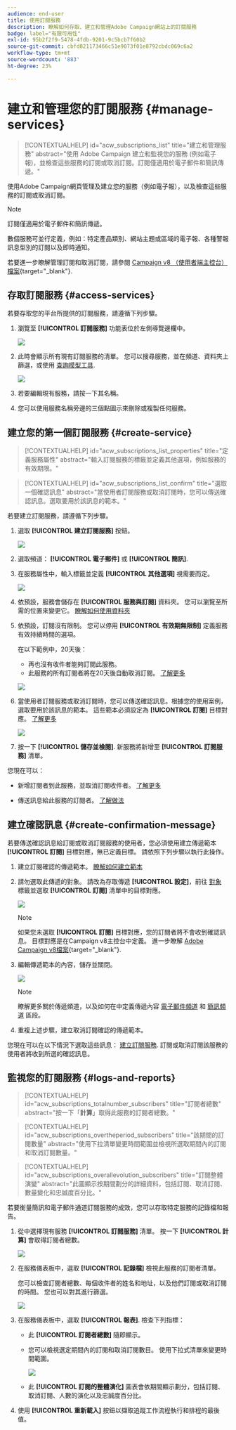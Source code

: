 ```yaml
---
audience: end-user
title: 使用訂閱服務
description: 瞭解如何存取、建立和管理Adobe Campaign網站上的訂閱服務
badge: label="有限可用性"
exl-id: 95b2f2f9-5478-4fdb-9201-9c5bcb7f60b2
source-git-commit: cbfd821173466c51e9073f01e8792cbdc069c6a2
workflow-type: tm+mt
source-wordcount: '883'
ht-degree: 23%

---
```


# 建立和管理您的訂閱服務 {#manage-services}

>[!CONTEXTUALHELP]
>id="acw_subscriptions_list"
>title="建立和管理服務"
>abstract="使用 Adobe Campaign 建立和監視您的服務 (例如電子報)，並檢查這些服務的訂閱或取消訂閱。訂閱僅適用於電子郵件和簡訊傳遞。"

使用Adobe Campaign網頁管理及建立您的服務（例如電子報），以及檢查這些服務的訂閱或取消訂閱。

>[!NOTE]
>
>訂閱僅適用於電子郵件和簡訊傳遞。

數個服務可並行定義，例如：特定產品類別、網站主題或區域的電子報、各種警報訊息型別的訂閱以及即時通知。

若要進一步瞭解管理訂閱和取消訂閱，請參閱 [Campaign v8 （使用者端主控台）檔案](https://experienceleague.adobe.com/docs/campaign/campaign-v8/audience/subscriptions.html){target="_blank"}.

## 存取訂閱服務 {#access-services}

若要存取您的平台所提供的訂閱服務，請遵循下列步驟。

1. 瀏覽至 **[!UICONTROL 訂閱服務]** 功能表位於左側導覽邊欄中。

   ![](assets/service-list.png)

1. 此時會顯示所有現有訂閱服務的清單。 您可以搜尋服務，並在頻道、資料夾上篩選，或使用 [查詢模型工具](../query/query-modeler-overview.md).

   ![](assets/service-filters.png)

1. 若要編輯現有服務，請按一下其名稱。

1. 您可以使用服務名稱旁邊的三個點圖示來刪除或複製任何服務。<!--so all subscribers are unsubscribed - need to mention?-->

## 建立您的第一個訂閱服務 {#create-service}

>[!CONTEXTUALHELP]
>id="acw_subscriptions_list_properties"
>title="定義服務屬性"
>abstract="輸入訂閱服務的標籤並定義其他選項，例如服務的有效期限。"

>[!CONTEXTUALHELP]
>id="acw_subscriptions_list_confirm"
>title="選取一個確認訊息"
>abstract="當使用者訂閱服務或取消訂閱時，您可以傳送確認訊息。選取要用於該訊息的範本。"

若要建立訂閱服務，請遵循下列步驟。

1. 選取 **[!UICONTROL 建立訂閱服務]** 按鈕。

   ![](assets/service-create-button.png)

1. 選取頻道： **[!UICONTROL 電子郵件]** 或 **[!UICONTROL 簡訊]**.

1. 在服務屬性中，輸入標籤並定義 **[!UICONTROL 其他選項]** 視需要而定。

   ![](assets/service-create-properties.png)

1. 依預設，服務會儲存在 **[!UICONTROL 服務與訂閱]** 資料夾。 您可以瀏覽至所需的位置來變更它。 [瞭解如何使用資料夾](../get-started/permissions.md#folders)

1. 依預設，訂閱沒有限制。 您可以停用 **[!UICONTROL 有效期無限制]** 定義服務有效持續時間的選項。

   在以下範例中，20天後：
   * 再也沒有收件者能夠訂閱此服務。
   * 此服務的所有訂閱者將在20天後自動取消訂閱。 [了解更多](#automatic-unsubscription)

   ![](assets/service-create-validity-period.png)

1. 當使用者訂閱服務或取消訂閱時，您可以傳送確認訊息。根據您的使用案例，選取要用於該訊息的範本。 這些範本必須設定為 **[!UICONTROL 訂閱]** 目標對應。 [了解更多](#create-confirmation-message)

   ![](assets/service-create-confirmation-msg.png)

1. 按一下 **[!UICONTROL 儲存並檢閱]**. 新服務將新增至 **[!UICONTROL 訂閱服務]** 清單。

您現在可以：

* 新增訂閱者到此服務，並取消訂閱收件者。 [了解更多](../msg/send-to-subscribers.md)

* 傳送訊息給此服務的訂閱者。 [了解做法](../msg/send-to-subscribers.md)

## 建立確認訊息 {#create-confirmation-message}

若要傳送確認訊息給訂閱或取消訂閱服務的使用者，您必須使用建立傳遞範本 **[!UICONTROL 訂閱]** 目標對應，無已定義目標。 請依照下列步驟以執行此操作。

1. 建立訂閱確認的傳遞範本。 [瞭解如何建立範本](../msg/delivery-template.md)

1. 請勿選取此傳遞的對象。 請改為存取傳遞 **[!UICONTROL 設定]**，前往 [對象](../advanced-settings/delivery-settings.md#audience) 標籤並選取 **[!UICONTROL 訂閱]** 清單中的目標對應。

   ![](assets/service-confirmation-template-mapping.png)

   >[!NOTE]
   >
   >如果您未選取  **[!UICONTROL 訂閱]** 目標對應，您的訂閱者將不會收到確認訊息。 目標對應是在Campaign v8主控台中定義。 進一步瞭解 [Adobe Campaign v8檔案](https://experienceleague.adobe.com/docs/campaign/campaign-v8/audience/add-profiles/target-mappings.html){target="_blank"}.

1. 編輯傳遞範本的內容，儲存並關閉。

   ![](assets/service-confirmation-template.png)

   >[!NOTE]
   >
   >瞭解更多關於傳遞頻道，以及如何在中定義傳遞內容 [電子郵件頻道](../email/create-email.md) 和 [簡訊頻道](../sms/create-sms.md) 區段。

1. 重複上述步驟，建立取消訂閱確認的傳遞範本。

您現在可以在以下情況下選取這些訊息： [建立訂閱服務](#create-service). 訂閱或取消訂閱該服務的使用者將收到所選的確認訊息。

## 監視您的訂閱服務 {#logs-and-reports}

>[!CONTEXTUALHELP]
>id="acw_subscriptions_totalnumber_subscribers"
>title="訂閱者總數"
>abstract="按一下「**計算**」取得此服務的訂閱者總數。"

>[!CONTEXTUALHELP]
>id="acw_subscriptions_overtheperiod_subscribers"
>title="該期間的訂閱數量"
>abstract="使用下拉清單變更時間範圍並檢視所選取期間內的訂閱和取消訂閱數量。"

>[!CONTEXTUALHELP]
>id="acw_subscriptions_overallevolution_subscribers"
>title="訂閱整體演變"
>abstract="此圖顯示按期間劃分的詳細資料，包括訂閱、取消訂閱、數量變化和忠誠度百分比。"

若要衡量簡訊和電子郵件通道訂閱服務的成效，您可以存取特定服務的記錄檔和報告。

1. 從中選擇現有服務 **[!UICONTROL 訂閱服務]** 清單。 按一下 **[!UICONTROL 計算]** 會取得訂閱者總數。

   ![](assets/service-logs-subscribers-count.png)

1. 在服務儀表板中，選取 **[!UICONTROL 記錄檔]** 檢視此服務的訂閱者清單。

   您可以檢查訂閱者總數、每個收件者的姓名和地址，以及他們訂閱或取消訂閱的時間。 您也可以對其進行篩選。

   ![](assets/service-logs.png)

1. 在服務儀表板中，選取 **[!UICONTROL 報表]**. 檢查下列指標：

   * 此 **[!UICONTROL 訂閱者總數]** 隨即顯示。

   * 您可以檢視選定期間內的訂閱和取消訂閱數目。 使用下拉式清單來變更時間範圍。

     ![](assets/service-reports.png)

   * 此 **[!UICONTROL 訂閱的整體演化]** 圖表會依期間顯示劃分，包括訂閱、取消訂閱、人數的演化以及忠誠度百分比。<!--what is Registered?-->

1. 使用 **[!UICONTROL 重新載入]** 按鈕以擷取追蹤工作流程執行和排程的最後值。
